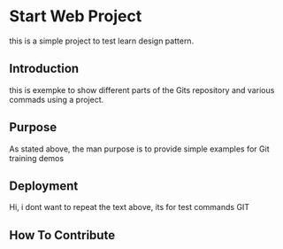 # Start Web Project
this is a simple project to test learn design pattern.

## Introduction
this is exempke to show different parts of the Gits repository and various commads using a project. 

## Purpose
As stated above, the man purpose is to provide simple examples for Git training demos

## Deployment
Hi, i dont want to repeat the text above, its for test commands GIT

## How To Contribute
